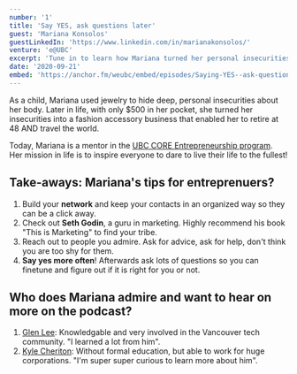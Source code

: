 ```yaml
---
number: '1'
title: 'Say YES, ask questions later'
guest: 'Mariana Konsolos'
guestLinkedIn: 'https://www.linkedin.com/in/marianakonsolos/'
venture: 'e@UBC'
excerpt: 'Tune in to learn how Mariana turned her personal insecurities into a fashion accessory business that enabled her to retire at 48 and travel the world!'
date: '2020-09-21'
embed: 'https://anchor.fm/weubc/embed/episodes/Saying-YES--ask-questions-later-Mariana-Konsolos-ejvdt2'
---
```


As a child, Mariana used jewelry to hide deep, personal insecurities about her body.  Later in life, with only $500 in her pocket, she turned her insecurities into a fashion accessory business that enabled her to retire at 48 AND travel the world. 

Today, Mariana is a mentor in the [UBC CORE Entrepreneurship program](https://www.start.entrepreneurship.ubc.ca/).  Her mission in life is to inspire everyone to dare to live their life to the fullest!

## Take-aways: Mariana's tips for entreprenuers?

1. Build your **network** and keep your contacts in an organized way so they can be a click away. 
2. Check out **Seth Godin**, a guru in marketing. Highly recommend his book "This is Marketing" to find your tribe.
3. Reach out to people you admire. Ask for advice, ask for help, don't think you are too shy for them.
4. **Say yes more often**! Afterwards ask lots of questions so you can finetune and figure out if it is right for you or not. 

## Who does Mariana admire and want to hear on more on the podcast?

1. [Glen Lee](https://www.linkedin.com/in/glenlee/): Knowledgable and very involved in the Vancouver tech community. "I learned a lot from him".
2. [Kyle Cheriton](https://www.linkedin.com/in/kcheriton/): Without formal education, but able to work for huge corporations. "I'm super super curious to learn more about him".